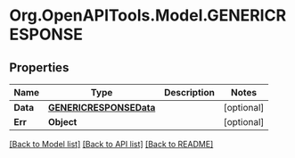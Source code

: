 # Org.OpenAPITools.Model.GENERICRESPONSE

## Properties

Name | Type | Description | Notes
------------ | ------------- | ------------- | -------------
**Data** | [**GENERICRESPONSEData**](GENERICRESPONSEData.md) |  | [optional] 
**Err** | **Object** |  | [optional] 

[[Back to Model list]](../README.md#documentation-for-models) [[Back to API list]](../README.md#documentation-for-api-endpoints) [[Back to README]](../README.md)

